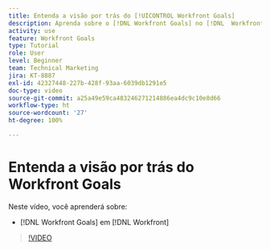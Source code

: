 ```yaml
---
title: Entenda a visão por trás do [!UICONTROL Workfront Goals]
description: Aprenda sobre o [!DNL Workfront Goals] no [!DNL  Workfront]  com a ajuda da equipe de produto.
activity: use
feature: Workfront Goals
type: Tutorial
role: User
level: Beginner
team: Technical Marketing
jira: KT-8887
exl-id: 42327448-227b-428f-93aa-6039db1291e5
doc-type: video
source-git-commit: a25a49e59ca483246271214886ea4dc9c10e8d66
workflow-type: ht
source-wordcount: '27'
ht-degree: 100%

---
```


# Entenda a visão por trás do Workfront Goals

Neste vídeo, você aprenderá sobre:

* [!DNL Workfront Goals] em [!DNL  Workfront]

>[!VIDEO](https://video.tv.adobe.com/v/335181/?quality=12&learn=on)
